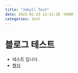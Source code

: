 ```yaml
---
title: "Jekyll Test"
date: 2023-02-23 12:13:28 -0400
categories: test
---
```



# 블로그 테스트

- 테스트 입니다. 
- [형식](https://jekyllrb.com/docs/front-matter/)

